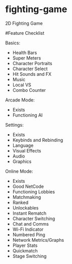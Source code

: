 # fighting-game
 2D Fighting Game

#Feature Checklist

Basics:
- Health Bars
- Super Meters
- Character Portraits
- Character Select
- Hit Sounds and FX
- Music
- Local VS
- Combo Counter

Arcade Mode:
- Exists
- Functioning AI

Settings:
- Exists
- Keybinds and Rebinding
- Language
- Visual Effects
- Audio
- Graphics

Online Mode:
- Exists
- Good NetCode
- Functioning Lobbies
- Matchmaking
- Ranked
- Unlockables
- Instant Rematch
- Character Switching
- Chat and Comms
- Wi-Fi Indicator
- Numbered Ping
- Network Metrics/Graphs
- Player Stats
- Quickmatch
- Stage Switching
